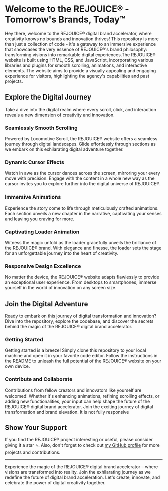 # Welcome to the REJOUICE® - Tomorrow's Brands, Today™

Hey there, welcome to the REJOUICE® digital brand accelerator, where creativity knows no bounds and innovation thrives! This repository is more than just a collection of code - it's a gateway to an immersive experience that showcases the very essence of REJOUICE®'s brand philosophy: transforming visions into remarkable digital experiences.The REJOUICE® website is built using HTML, CSS, and JavaScript, incorporating various libraries and plugins for smooth scrolling, animations, and interactive elements. The website aims to provide a visually appealing and engaging experience for visitors, highlighting the agency's capabilities and past projects.

## Explore the Digital Journey

Take a dive into the digital realm where every scroll, click, and interaction reveals a new dimension of creativity and innovation.

### Seamlessly Smooth Scrolling

Powered by Locomotive Scroll, the REJOUICE® website offers a seamless journey through digital landscapes. Glide effortlessly through sections as we embark on this exhilarating digital adventure together.

### Dynamic Cursor Effects

Watch in awe as the cursor dances across the screen, mirroring your every move with precision. Engage with the content in a whole new way as the cursor invites you to explore further into the digital universe of REJOUICE®.

### Immersive Animations

Experience the story come to life through meticulously crafted animations. Each section unveils a new chapter in the narrative, captivating your senses and leaving you craving for more.

### Captivating Loader Animation

Witness the magic unfold as the loader gracefully unveils the brilliance of the REJOUICE® brand. With elegance and finesse, the loader sets the stage for an unforgettable journey into the heart of creativity.

### Responsive Design Excellence

No matter the device, the REJOUICE® website adapts flawlessly to provide an exceptional user experience. From desktops to smartphones, immerse yourself in the world of innovation on any screen size.

## Join the Digital Adventure

Ready to embark on this journey of digital transformation and innovation? Dive into the repository, explore the codebase, and discover the secrets behind the magic of the REJOUICE® digital brand accelerator.

### Getting Started

Getting started is a breeze! Simply clone this repository to your local machine and open it in your favorite code editor. Follow the instructions in the README to unleash the full potential of the REJOUICE® website on your own device.

### Contribute and Collaborate

Contributions from fellow creators and innovators like yourself are welcomed! Whether it's enhancing animations, refining scrolling effects, or adding new functionalities, your input can help shape the future of the REJOUICE® digital brand accelerator. Join the exciting journey of digital transformation and brand elevation. It is not fully responsive 

## Show Your Support

If you find the REJOUICE® project interesting or useful, please consider giving it a star ⭐️. Also, don't forget to check out [my GitHub profile](https://github.com/SSaurabhShirbate) for more projects and contributions.


---

Experience the magic of the REJOUICE® digital brand accelerator – where visions are transformed into reality. Join the exhilarating journey as we redefine the future of digital brand acceleration. Let's create, innovate, and celebrate the power of digital creativity together.
